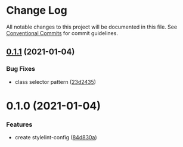 # Change Log

All notable changes to this project will be documented in this file.
See [Conventional Commits](https://conventionalcommits.org) for commit guidelines.

## [0.1.1](https://github.com/qxy-fe/configs/compare/@qxy/stylelint-config@0.1.0...@qxy/stylelint-config@0.1.1) (2021-01-04)

### Bug Fixes

-   class selector pattern ([23d2435](https://github.com/qxy-fe/configs/commit/23d2435429c2c4de338afca0b47413e005fe6fd0))

# 0.1.0 (2021-01-04)

### Features

-   create stylelint-config ([84d830a](https://github.com/qxy-fe/configs/commit/84d830a579e9e6ce6f682fafea9629178621350c))
